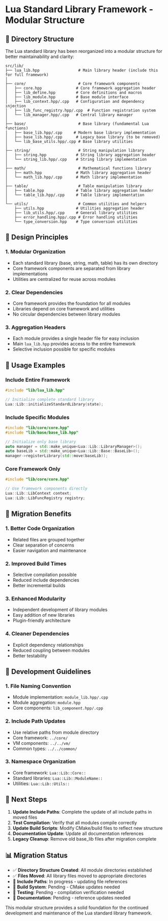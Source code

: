# Lua Standard Library Framework - Modular Structure

## 📁 Directory Structure

The Lua standard library has been reorganized into a modular structure for better maintainability and clarity:

```
src/lib/
├── lua_lib.hpp                 # Main library header (include this for full framework)
│
├── core/                       # Core framework components
│   ├── core.hpp               # Core framework aggregation header
│   ├── lib_define.hpp         # Core definitions and macros
│   ├── lib_module.hpp         # Base module interface
│   ├── lib_context.hpp/.cpp   # Configuration and dependency injection
│   ├── lib_func_registry.hpp/.cpp  # Function registration system
│   └── lib_manager.hpp/.cpp   # Central library manager
│
├── base/                       # Base library (fundamental Lua functions)
│   ├── base_lib.hpp/.cpp     # Modern base library implementation
│   ├── base_lib.hpp/.cpp      # Legacy base library (to be removed)
│   └── lib_base_utils.hpp/.cpp # Base library utilities
│
├── string/                     # String manipulation library
│   ├── string.hpp             # String library aggregation header
│   └── string_lib.hpp/.cpp    # String library implementation
│
├── math/                       # Mathematical functions library
│   ├── math.hpp               # Math library aggregation header
│   └── math_lib.hpp/.cpp      # Math library implementation
│
├── table/                      # Table manipulation library
│   ├── table.hpp              # Table library aggregation header
│   └── table_lib.hpp/.cpp     # Table library implementation
│
└── utils/                      # Common utilities and helpers
    ├── utils.hpp              # Utilities aggregation header
    ├── lib_utils.hpp/.cpp     # General library utilities
    ├── error_handling.hpp/.cpp # Error handling utilities
    └── type_conversion.hpp    # Type conversion utilities
```

## 🎯 Design Principles

### 1. **Modular Organization**
- Each standard library (base, string, math, table) has its own directory
- Core framework components are separated from library implementations
- Utilities are centralized for reuse across modules

### 2. **Clear Dependencies**
- Core framework provides the foundation for all modules
- Libraries depend on core framework and utilities
- No circular dependencies between library modules

### 3. **Aggregation Headers**
- Each module provides a single header file for easy inclusion
- Main `lua_lib.hpp` provides access to the entire framework
- Selective inclusion possible for specific modules

## 🔧 Usage Examples

### Include Entire Framework
```cpp
#include "lib/lua_lib.hpp"

// Initialize complete standard library
Lua::Lib::initializeStandardLibrary(state);
```

### Include Specific Modules
```cpp
#include "lib/core/core.hpp"
#include "lib/base/base_lib.hpp"

// Initialize only base library
auto manager = std::make_unique<Lua::Lib::LibraryManager>();
auto baseLib = std::make_unique<Lua::Lib::Base::BaseLib>();
manager->registerLibrary(std::move(baseLib));
```

### Core Framework Only
```cpp
#include "lib/core/core.hpp"

// Use framework components directly
Lua::Lib::LibContext context;
Lua::Lib::LibFuncRegistry registry;
```

## 🚀 Migration Benefits

### 1. **Better Code Organization**
- Related files are grouped together
- Clear separation of concerns
- Easier navigation and maintenance

### 2. **Improved Build Times**
- Selective compilation possible
- Reduced include dependencies
- Better incremental builds

### 3. **Enhanced Modularity**
- Independent development of library modules
- Easy addition of new libraries
- Plugin-friendly architecture

### 4. **Cleaner Dependencies**
- Explicit dependency relationships
- Reduced coupling between modules
- Better testability

## 📝 Development Guidelines

### 1. **File Naming Convention**
- Module implementation: `module_lib.hpp/.cpp`
- Module aggregation: `module.hpp`
- Core components: `lib_component.hpp/.cpp`

### 2. **Include Path Updates**
- Use relative paths from module directory
- Core framework: `../core/`
- VM components: `../../vm/`
- Common types: `../../common/`

### 3. **Namespace Organization**
- Core framework: `Lua::Lib::Core::`
- Standard libraries: `Lua::Lib::ModuleName::`
- Utilities: `Lua::Lib::Utils::`

## 🔄 Next Steps

1. **Update Include Paths**: Complete the update of all include paths in moved files
2. **Test Compilation**: Verify that all modules compile correctly
3. **Update Build Scripts**: Modify CMake/build files to reflect new structure
4. **Documentation Update**: Update all documentation references
5. **Legacy Cleanup**: Remove old base_lib files after migration complete

## 📊 Migration Status

- ✅ **Directory Structure Created**: All module directories established
- ✅ **Files Moved**: All library files moved to appropriate directories
- 🔄 **Include Paths**: In progress - updating file references
- 🔄 **Build System**: Pending - CMake updates needed
- 🔄 **Testing**: Pending - compilation verification needed
- 🔄 **Documentation**: Pending - reference updates needed

This modular structure provides a solid foundation for the continued development and maintenance of the Lua standard library framework.
